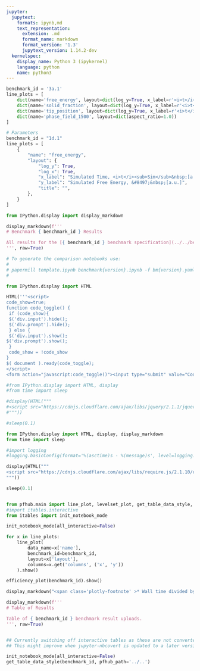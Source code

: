 ```yaml
---
jupyter:
  jupytext:
    formats: ipynb,md
    text_representation:
      extension: .md
      format_name: markdown
      format_version: '1.3'
      jupytext_version: 1.14.2-dev
  kernelspec:
    display_name: Python 3 (ipykernel)
    language: python
    name: python3
---
```


```python papermill={"duration": 0.011557, "end_time": "2023-03-14T23:14:52.754351", "exception": false, "start_time": "2023-03-14T23:14:52.742794", "status": "completed"} tags=["parameters"]
benchmark_id = '3a.1'
line_plots = [
    dict(name='free_energy', layout=dict(log_y=True, x_label=r'<i>t</i>', y_label=r'&#8497;', range_y=[1.8e6, 2.4e6], title="Free Energy v Time")),
    dict(name='solid_fraction', layout=dict(log_y=True, x_label=r'<i>t</i>')),
    dict(name='tip_position', layout=dict(log_y=True, x_label=r'<i>t</i>')),
    dict(name='phase_field_1500', layout=dict(aspect_ratio=1.0))
]
```

```python papermill={"duration": 0.007137, "end_time": "2023-03-14T23:14:52.763521", "exception": false, "start_time": "2023-03-14T23:14:52.756384", "status": "completed"} tags=["injected-parameters"]
# Parameters
benchmark_id = "1d.1"
line_plots = [
    {
        "name": "free_energy",
        "layout": {
            "log_y": True,
            "log_x": True,
            "x_label": "Simulated Time, <i>t</i><sub>Sim</sub>&nbsp;[a.u.]",
            "y_label": "Simulated Free Energy, &#8497;&nbsp;[a.u.]",
            "title": "",
        },
    }
]

```

```python papermill={"duration": 0.008869, "end_time": "2023-03-14T23:14:52.774160", "exception": false, "start_time": "2023-03-14T23:14:52.765291", "status": "completed"} tags=[]
from IPython.display import display_markdown

display_markdown(f'''
# Benchmark { benchmark_id } Results

All results for the [{ benchmark_id } benchmark specification](../../benchmarks/benchmark{ benchmark_id }.ipynb/).
''', raw=True)
```

```python papermill={"duration": 0.007266, "end_time": "2023-03-14T23:14:52.783347", "exception": false, "start_time": "2023-03-14T23:14:52.776081", "status": "completed"} tags=[]
# To generate the comparison notebooks use:
# 
# papermill template.ipynb benchmark{version}.ipynb -f bm{version}.yaml
#
```

```python papermill={"duration": 0.013196, "end_time": "2023-03-14T23:14:52.798648", "exception": false, "start_time": "2023-03-14T23:14:52.785452", "status": "completed"} tags=[]
from IPython.display import HTML

HTML('''<script>
code_show=true; 
function code_toggle() {
 if (code_show){
 $('div.input').hide();
 $('div.prompt').hide();
 } else {
 $('div.input').show();
$('div.prompt').show();
 }
 code_show = !code_show
} 
$( document ).ready(code_toggle);
</script>
<form action="javascript:code_toggle()"><input type="submit" value="Code Toggle"></form>''')
```

```python papermill={"duration": 0.624464, "end_time": "2023-03-14T23:14:53.425340", "exception": false, "start_time": "2023-03-14T23:14:52.800876", "status": "completed"} tags=[]
#from IPython.display import HTML, display
#from time import sleep

#display(HTML("""
#<script src="https://cdnjs.cloudflare.com/ajax/libs/jquery/2.1.1/jquery.min.js"></script>
#"""))

#sleep(0.1)

from IPython.display import HTML, display, display_markdown
from time import sleep

#import logging
#logging.basicConfig(format='%(asctime)s - %(message)s', level=logging.DEBUG)

display(HTML("""
<script src="https://cdnjs.cloudflare.com/ajax/libs/require.js/2.1.10/require.min.js"></script>
"""))

sleep(0.1)


from pfhub.main import line_plot, levelset_plot, get_table_data_style, plot_order_of_accuracy, get_result_data, efficiency_plot
#import itables.interactive
from itables import init_notebook_mode

init_notebook_mode(all_interactive=False)
```

```python papermill={"duration": 5.346207, "end_time": "2023-03-14T23:14:58.773962", "exception": false, "start_time": "2023-03-14T23:14:53.427755", "status": "completed"} tags=[]
for x in line_plots:
    line_plot(
        data_name=x['name'],
        benchmark_id=benchmark_id,
        layout=x['layout'],
        columns=x.get('columns', ('x', 'y'))
    ).show()
```

```python papermill={"duration": 2.078314, "end_time": "2023-03-14T23:15:00.996689", "exception": false, "start_time": "2023-03-14T23:14:58.918375", "status": "completed"} tags=[]
efficiency_plot(benchmark_id).show()

display_markdown("<span class='plotly-footnote' >* Wall time divided by the total simulated time.</span>", raw=True)

```

```python papermill={"duration": 0.164101, "end_time": "2023-03-14T23:15:01.313978", "exception": false, "start_time": "2023-03-14T23:15:01.149877", "status": "completed"} tags=[]
display_markdown(f'''
# Table of Results

Table of { benchmark_id } benchmark result uploads.
''', raw=True)
```

```python papermill={"duration": 0.154626, "end_time": "2023-03-14T23:15:01.615723", "exception": false, "start_time": "2023-03-14T23:15:01.461097", "status": "completed"} tags=[]

```

```python papermill={"duration": 1.188924, "end_time": "2023-03-14T23:15:02.952477", "exception": false, "start_time": "2023-03-14T23:15:01.763553", "status": "completed"} tags=[]
## Currently switching off interactive tables as these are not converted to HTML properly.
## This might improve when jupyter-nbcovert is updated to a later version.

init_notebook_mode(all_interactive=False)
get_table_data_style(benchmark_id, pfhub_path='../..')
```

```python papermill={"duration": 0.168749, "end_time": "2023-03-14T23:15:03.322080", "exception": false, "start_time": "2023-03-14T23:15:03.153331", "status": "completed"} tags=[]

```
